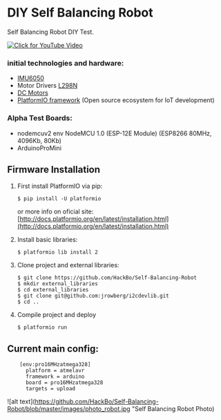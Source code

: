 # DIY Self Balancing Robot

Self Balancing Robot DIY Test.

[![Click for YouTube Video](https://github.com/HackBo/Self-Balancing-Robot/blob/master/images/anim_robot.gif)](https://youtu.be/7tfVts636bs)

### initial technologies and hardware:

- [IMU6050](http://www.aliexpress.com/item/MPU-6050-3-Axis-gyroscope-acce-lerometer-module-3V-5V-compatible-For-Ar/1858984311.html)
- Motor Drivers [L298N](http://www.aliexpress.com/item/Free-Shipping-1PCS-New-Dual-H-Bridge-DC-Stepper-Motor-Drive-Controller-Board-Module-L298N-for/32556583041.html)
- [DC Motors](http://www.aliexpress.com/store/product/HK-POST-FREE-Wholesale-48-1-Plastic-DC-Drive-Gear-Motor-Tyre-Tire-Wheel-For/2035033_32603795906.html)
- [PlatformIO framework](http://platformio.org/) (Open source ecosystem for IoT development)

### Alpha Test Boards:

- nodemcuv2 env NodeMCU 1.0 (ESP-12E Module) (ESP8266 80MHz, 4096Kb, 80Kb)
- ArduinoProMini

## Firmware Installation

1. First install PlatformIO via pip:
 
   ``` 
   $ pip install -U platformio 
   ```
   or more info on oficial site: [http://docs.platformio.org/en/latest/installation.html](http://docs.platformio.org/en/latest/installation.html)

3. Install basic libraries:

   ``` 
   $ platformio lib install 2
   ```
   
3. Clone project and external libraries:

   ```
   $ git clone https://github.com/HackBo/Self-Balancing-Robot
   $ mkdir external_libraries
   $ cd external_libraries
   $ git clone git@github.com:jrowberg/i2cdevlib.git
   $ cd ..
   ```
   
4. Compile project and deploy
   ``` 
   $ platformio run
   ```
   
## Current main config:
```
    [env:pro16MHzatmega328]
      platform = atmelavr
      framework = arduino 
      board = pro16MHzatmega328
      targets = upload
```


![alt text](https://github.com/HackBo/Self-Balancing-Robot/blob/master/images/photo_robot.jpg "Self Balancing Robot Photo)

